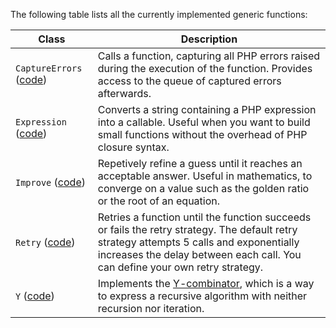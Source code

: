 The following table lists all the currently implemented generic functions:

| Class | Description |
|-------|-------------|
| `CaptureErrors` ([code][CaptureErrors]) | Calls a function, capturing all PHP errors raised during the execution of the function. Provides access to the queue of captured errors afterwards. |
| `Expression` ([code][Expression]) | Converts a string containing a PHP expression into a callable. Useful when you want to build small functions without the overhead of PHP closure syntax. |
| `Improve` ([code][Improve]) | Repetively refine a guess until it reaches an acceptable answer. Useful in mathematics, to converge on a value such as the golden ratio or the root of an equation. |
| `Retry` ([code][Retry]) | Retries a function until the function succeeds or fails the retry strategy. The default retry strategy attempts 5 calls and exponentially increases the delay between each call. You can define your own retry strategy. |
| `Y` ([code][Y]) | Implements the [Y-combinator][Y-combinator], which is a way to express a recursive algorithm with neither recursion nor iteration. |

[CaptureErrors]: https://github.com/haldayne/fox/blob/master/src/CaptureErrors.php
[Expression]: https://github.com/haldayne/fox/blob/master/src/Expression.php
[Improve]: https://github.com/haldayne/fox/blob/master/src/Improve.php
[Retry]: https://github.com/haldayne/fox/blob/master/src/Retry.php
[Y]: https://github.com/haldayne/fox/blob/master/src/Y.php

[Y-combinator]: http://matt.might.net/articles/implementation-of-recursive-fixed-point-y-combinator-in-javascript-for-memoization/
